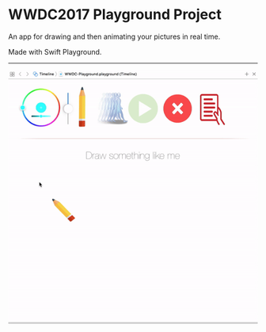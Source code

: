 # WWDC2017 Playground Project

An app for drawing and then animating your pictures in real time. 

Made with Swift Playground.

-----------------------------------------------------------------
![alt tag](https://github.com/Kirillzzy/wwdc2017-project/blob/master/AdditionalFiles/videoExample.gif)
